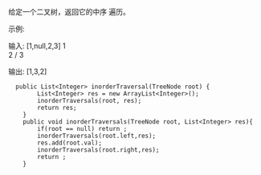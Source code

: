 给定一个二叉树，返回它的中序 遍历。

示例:

输入: [1,null,2,3]
   1
    \
     2
    /
   3

输出: [1,3,2]

```
  public List<Integer> inorderTraversal(TreeNode root) {
        List<Integer> res = new ArrayList<Integer>();
        inorderTraversals(root, res);
        return res;
    }
    public void inorderTraversals(TreeNode root, List<Integer> res){
        if(root == null) return ;
        inorderTraversals(root.left,res);
        res.add(root.val);
        inorderTraversals(root.right,res);
        return ;
    }
```